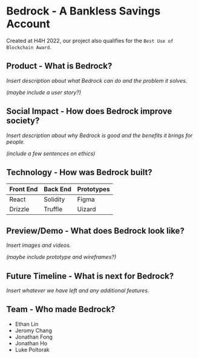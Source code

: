 # Bedrock - A Bankless Savings Account
Created at H4H 2022, our project also qualifies for the `Best Use of Blockchain Award`.

## Product - What is Bedrock?
*Insert description about what Bedrock can do and the problem it solves.*

*(maybe include a user story?)*

## Social Impact - How does Bedrock improve society?
*Insert description about why Bedrock is good and the benefits it brings for people.*

*(include a few sentences on ethics)*

## Technology - How was Bedrock built?
| Front End | Back End | Prototypes |
| -- | -- | -- |
| React | Solidity | Figma |
| Drizzle | Truffle | Uizard |

## Preview/Demo - What does Bedrock look like?
*Insert images and videos.*

*(maybe include prototype and wireframes?)*

## Future Timeline - What is next for Bedrock?
*Insert whatever we have left and any additional features.*


## Team - Who made Bedrock?
- Ethan Lin
- Jeromy Chang
- Jonathan Fong
- Jonathan Ho
- Luke Poltorak
